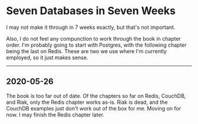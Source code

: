# Seven Databases in Seven Weeks

I may not make it through in 7 weeks exactly, but that's not important.

Also, I do not feel any compunction to work through the book in chapter
order. I'm probably going to start with Postgres, with the following
chapter being the last on Redis. These are two we use where I'm
currently employed, so it just makes sense.

---

## 2020-05-26

The book is too far out of date. Of the chapters so far on Redis,
CouchDB, and Riak, only the Redis chapter works as-is. Riak is dead, and
the CouchDB examples just don't work out of the box for me. Moving on
for now. I may finish the Redis chapter later.
